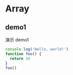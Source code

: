 # Array

## demo1

演示 demo1

```js
console.log('Hello, world!')
function foo() {
  return 10
}
foo()
```
